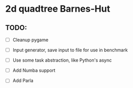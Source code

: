 # 2d quadtree Barnes-Hut


## TODO:

- [ ] Cleanup pygame
- [ ] Input generator, save input to file for use in benchmark
- [ ] Use some task abstraction, like Python's async
- [ ] Add Numba support
- [ ] Add Parla

